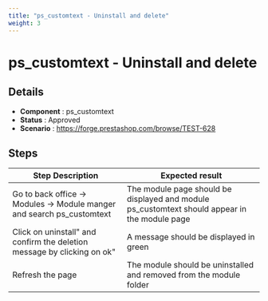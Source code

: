 ```yaml
---
title: "ps_customtext - Uninstall and delete"
weight: 3
---
```


# ps_customtext - Uninstall and delete
## Details
* **Component** : ps_customtext
* **Status** : Approved
* **Scenario** : https://forge.prestashop.com/browse/TEST-628

## Steps
| Step Description | Expected result |
| ----- | ----- |
| Go to back office -> Modules -> Module manger and search ps_customtext | The module page should be displayed and module ps_customtext should appear in the module page |
| Click on uninstall" and confirm the deletion message by clicking on ok" | A message should be displayed in green |
| Refresh the page | The module should be uninstalled and removed from the module folder |
